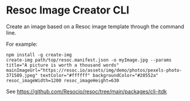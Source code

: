 # Resoc Image Creator CLI

Create an image based on a Resoc image template through the command line.

For example:

    npm install -g create-img
    create-img path/top/resoc.manifest.json -o myImage.jpg --params title="A picture is worth a thousand words" mainImageUrl="https://resoc.io/assets/img/demo/photos/pexels-photo-371589.jpeg" textColor="#ffffff" backgroundColor="#20552a" resoc_imageWidth=1200 resoc_imageHeight=630

See https://github.com/Resocio/resoc/tree/main/packages/cli-itdk
